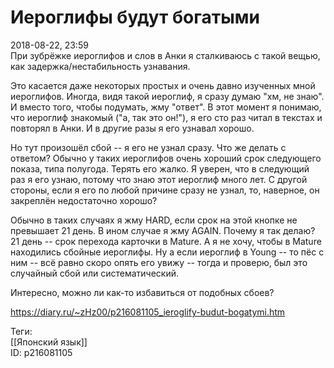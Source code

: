 Иероглифы будут богатыми
=========================

   
 2018-08-22, 23:59   
  При зубрёжке иероглифов и слов в Анки я сталкиваюсь с такой вещью, как задержка/нестабильность узнавания.   
   
 Это касается даже некоторых простых и очень давно изученных мной иероглифов. Иногда, видя такой иероглиф, я сразу думаю "хм, не знаю". И вместо того, чтобы подумать, жму "ответ". В этот момент я понимаю, что иероглиф знакомый ("а, так это он!"), я его сто раз читал в текстах и повторял в Анки. И в другие разы я его узнавал хорошо.   
   
 Но тут произошёл сбой -- я его не узнал сразу. Что же делать с ответом? Обычно у таких иероглифов очень хороший срок следующего показа, типа полугода. Терять его жалко. Я уверен, что в следующий раз я его узнаю, потому что знаю этот иероглиф много лет. С другой стороны, если я его по любой причине сразу не узнал, то, наверное, он закреплён недостаточно хорошо?   
   
 Обычно в таких случаях я жму HARD, если срок на этой кнопке не превышает 21 день. В ином случае я жму AGAIN. Почему я так делаю? 21 день -- срок перехода карточки в Mature. А я не хочу, чтобы в Mature находились сбойные иероглифы. Ну а если иероглиф в Young -- то пёс с ним -- всё равно скоро опять его увижу -- тогда и проверю, был это случайный сбой или систематический.   
   
 Интересно, можно ли как-то избавиться от подобных сбоев?   
    
 <https://diary.ru/~zHz00/p216081105_ieroglify-budut-bogatymi.htm>   
   
 Теги:   
 [[Японский язык]]   
 ID: p216081105